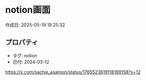 # notion画面

作成日: 2025-05-19 19:25:32

## プロパティ

- タグ: notion
- 日付: 2024-03-12

https://x.com/sachie_asamori/status/1765523619118199158?s=12

